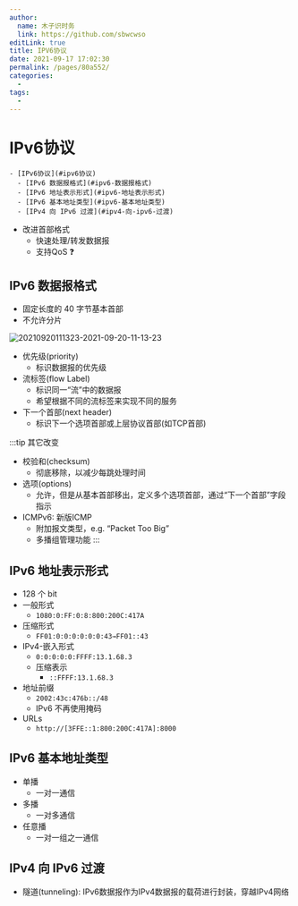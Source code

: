 ```yaml
---
author: 
  name: 木子识时务
  link: https://github.com/sbwcwso
editLink: true
title: IPV6协议
date: 2021-09-17 17:02:30
permalink: /pages/80a552/
categories: 
  - 
tags: 
  - 
---
```


# IPv6协议

```markmap
- [IPv6协议](#ipv6协议)
  - [IPv6 数据报格式](#ipv6-数据报格式)
  - [IPv6 地址表示形式](#ipv6-地址表示形式)
  - [IPv6 基本地址类型](#ipv6-基本地址类型)
  - [IPv4 向 IPv6 过渡](#ipv4-向-ipv6-过渡)
```

* 改进首部格式
  * 快速处理/转发数据报
  * 支持QoS  ❓

## IPv6 数据报格式

* 固定长度的 40 字节基本首部
* 不允许分片

![20210920111323-2021-09-20-11-13-23](https://cdn.jsdelivr.net/gh/sbwcwso/PicBed@master/20210920111323-2021-09-20-11-13-23.png)

* 优先级(priority)
  * 标识数据报的优先级
* 流标签(flow Label)
  * 标识同一“流”中的数据报
  * 希望根据不同的流标签来实现不同的服务
* 下一个首部(next header)
  * 标识下一个选项首部或上层协议首部(如TCP首部)

:::tip 其它改变
* 校验和(checksum)
  * 彻底移除，以减少每跳处理时间
* 选项(options)
  * 允许，但是从基本首部移出，定义多个选项首部，通过“下一个首部”字段指示
* ICMPv6: 新版ICMP
  * 附加报文类型，e.g. “Packet Too Big”
  * 多播组管理功能
:::

## IPv6 地址表示形式

* 128 个 bit
* 一般形式
  * `1080:0:FF:0:8:800:200C:417A`
* 压缩形式
  * `FF01:0:0:0:0:0:0:43→FF01::43`
* IPv4-嵌入形式
  * `0:0:0:0:0:FFFF:13.1.68.3`
  * 压缩表示
    * `::FFFF:13.1.68.3`
* 地址前缀
  * `2002:43c:476b::/48`
  * IPv6 不再使用掩码
* URLs
  * `http://[3FFE::1:800:200C:417A]:8000`

## IPv6 基本地址类型

* 单播
  * 一对一通信
* 多播
  * 一对多通信
* 任意播
  * 一对一组之一通信

## IPv4 向 IPv6 过渡

* 隧道(tunneling): IPv6数据报作为IPv4数据报的载荷进行封装，穿越IPv4网络
